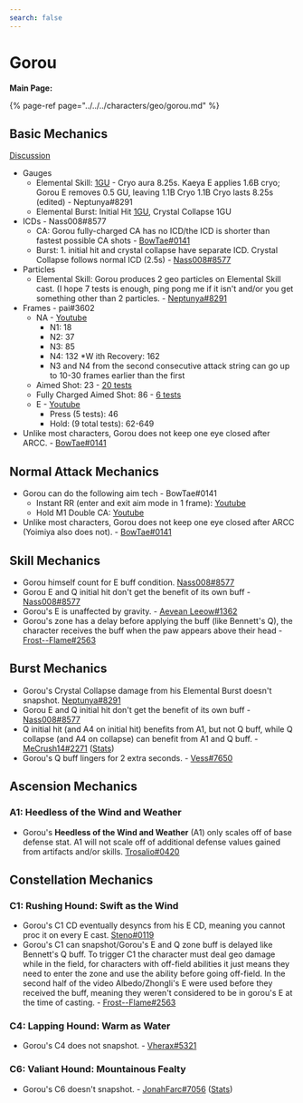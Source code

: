 ```yaml
---
search: false
---
```


# Gorou

**Main Page:**

{% page-ref page="../../../characters/geo/gorou.md" %}

## Basic Mechanics

[Discussion](https://tickettool.xyz/direct?url=https://cdn.discordapp.com/attachments/912910214699819028/923272036728573982/transcript-gorou-basic-mechanics.html)

* Gauges
  * Elemental Skill: [1GU](https://youtu.be/DJ3uSEKgkW4) - Cryo aura 8.25s. Kaeya E applies 1.6B cryo; Gorou E removes 0.5 GU, leaving 1.1B Cryo 1.1B Cryo lasts 8.25s (edited) - Neptunya\#8291
  * Elemental Burst: Initial Hit [1GU](https://youtu.be/qkBwZtagqKo), Crystal Collapse 1GU
* ICDs - Nass008\#8577 
  * CA: Gorou fully-charged CA has no ICD/the ICD is shorter than fastest possible CA shots - [BowTae\#0141](https://youtu.be/NFpvCqMJiBM)
  * Burst: 1. initial hit and crystal collapse have separate ICD. Crystal Collapse follows normal ICD (2.5s) - [Nass008\#8577](https://youtu.be/oOMcBCHDC-Q)
* Particles
  * Elemental Skill: Gorou produces 2 geo particles on Elemental Skill cast. (I hope 7 tests is enough, ping pong me if it isn't and/or you get something other than 2 particles. - [Neptunya\#8291](https://youtu.be/QHq1Y_-asIw)
* Frames - pai#3602 
  * NA - [Youtube](https://youtu.be/LX0cAoBaqEM)
    * N1: 18
    * N2: 37
    * N3: 85
    * N4: 132
    *W ith Recovery: 162 
    * N3 and N4 from the second consecutive attack string can go up to 10-30 frames earlier than the first
  * Aimed Shot: 23 - [20 tests](https://youtu.be/GhIAYWSY-a8) 
  * Fully Charged Aimed Shot: 86 - [6 tests](https://youtu.be/xo5rOjbZ4Cs)
  * E - [Youtube](https://youtu.be/XihbafGI-Ak)
    * Press (5 tests): 46
    * Hold: (9 total tests): 62-649 
* Unlike most characters, Gorou does not keep one eye closed after ARCC. - [BowTae\#0141](https://youtu.be/_yuZ4lKpdKY)

## Normal Attack Mechanics

* Gorou can do the following aim tech - BowTae\#0141
  * Instant RR (enter and exit aim mode in 1 frame): [Youtube](https://youtu.be/mXEXYo7BGUA)
  * Hold M1 Double CA: [Youtube](https://youtu.be/c2cWS7KNOeI)
* Unlike most characters, Gorou does not keep one eye closed after ARCC (Yoimiya also does not). - [BowTae\#0141](https://youtu.be/_yuZ4lKpdKY)

## Skill Mechanics

* Gorou himself count for E buff condition. [Nass008\#8577](https://youtu.be/xQGDyQXzcxc)
* Gorou E and Q initial hit don't get the benefit of its own buff - [Nass008\#8577](https://youtu.be/lHvJM0ZFG4k)
* Gorou's E is unaffected by gravity. - [Aevean Leeow\#1362](https://youtu.be/ghbP5_aQwFQ)
* Gorou's zone has a delay before applying the buff (like Bennett's Q), the character receives the buff when the paw appears above their head - [Frost--Flame\#2563](https://youtu.be/n6-GLEQXT6g)

## Burst Mechanics

* Gorou's Crystal Collapse damage from his Elemental Burst doesn't snapshot. [Neptunya\#8291](https://youtu.be/DiPTvYLHR1A)
* Gorou E and Q initial hit don't get the benefit of its own buff - [Nass008\#8577](https://youtu.be/lHvJM0ZFG4k)
* Q initial hit (and A4 on initial hit) benefits from A1, but not Q buff, while Q collapse (and A4 on collapse) can benefit from A1 and Q buff. - [MeCrush14\#2271](https://youtu.be/lHvJM0ZFG4k) ([Stats](https://imgur.com/gZjNPRF))
* Gorou's Q buff lingers for 2 extra seconds. - [Vess\#7650](https://youtu.be/rsSJH9yUrOg)

## Ascension Mechanics

### A1: Heedless of the Wind and Weather
* Gorou's **Heedless of the Wind and Weather** (A1) only scales off of base defense stat. A1 will not scale off of additional defense values gained from artifacts and/or skills. [Trosalio\#0420](https://www.youtube.com/watch?v=iXI92moZFRc)

## Constellation Mechanics

### C1: Rushing Hound: Swift as the Wind
* Gorou's C1 CD eventually desyncs from his E CD, meaning you cannot proc it on every E cast. [Steno\#0119](https://imgur.com/a/yXHcZnm)
* Gorou's C1 can snapshot/Gorou's E and Q zone buff is delayed like Bennett's Q buff. To trigger C1 the character must deal geo damage while in the field, for characters with off-field abilities it just means they need to enter the zone and use the ability before going off-field.
In the second half of the video Albedo/Zhongli's E were used before they received the buff, meaning they weren't considered to be in gorou's E at the time of casting. - [Frost--Flame\#2563](https://youtu.be/O-HGSNkj478)

### C4: Lapping Hound: Warm as Water
* Gorou's C4 does not snapshot. - [Vherax\#5321](https://youtu.be/F-iLJL_9yQk)

### C6: Valiant Hound: Mountainous Fealty
* Gorou's C6 doesn't snapshot. - [JonahFarc\#7056](https://cdn.discordapp.com/attachments/912910214699819028/921103967428182076/2021-12-16_12-09-26.mp4) ([Stats](https://cdn.discordapp.com/attachments/912910214699819028/921103969521115136/unknown.png))
